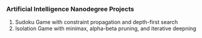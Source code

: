 ### Artificial Intelligence Nanodegree Projects

1. Sudoku Game with constraint propagation and depth-first search
2. Isolation Game with minimax, alpha-beta pruning, and iterative deepning
